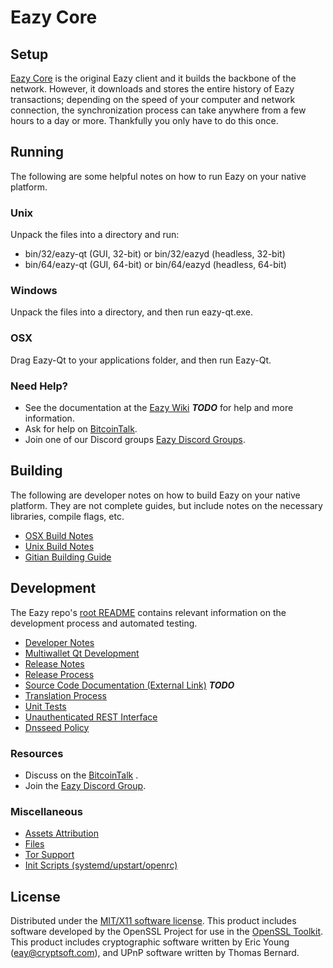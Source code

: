 Eazy Core
=====================

Setup
---------------------
[Eazy Core](https://github.com/eazy-project/eazy) is the original Eazy client and it builds the backbone of the network. However, it downloads and stores the entire history of Eazy transactions; depending on the speed of your computer and network connection, the synchronization process can take anywhere from a few hours to a day or more. Thankfully you only have to do this once.

Running
---------------------
The following are some helpful notes on how to run Eazy on your native platform.

### Unix

Unpack the files into a directory and run:

- bin/32/eazy-qt (GUI, 32-bit) or bin/32/eazyd (headless, 32-bit)
- bin/64/eazy-qt (GUI, 64-bit) or bin/64/eazyd (headless, 64-bit)

### Windows

Unpack the files into a directory, and then run eazy-qt.exe.

### OSX

Drag Eazy-Qt to your applications folder, and then run Eazy-Qt.

### Need Help?

* See the documentation at the [Eazy Wiki](https://en.bitcoin.it/wiki/Main_Page) ***TODO***
for help and more information.
* Ask for help on [BitcoinTalk](https://bitcointalk.org/index.php?topic=2956408.0).
* Join one of our Discord groups [Eazy Discord Groups](https://discord.gg/8tbvMQM).

Building
---------------------
The following are developer notes on how to build Eazy on your native platform. They are not complete guides, but include notes on the necessary libraries, compile flags, etc.

- [OSX Build Notes](build-osx.md)
- [Unix Build Notes](build-unix.md)
- [Gitian Building Guide](gitian-building.md)

Development
---------------------
The Eazy repo's [root README](https://github.com/eazy-project/eazy/blob/master/README.md) contains relevant information on the development process and automated testing.

- [Developer Notes](developer-notes.md)
- [Multiwallet Qt Development](multiwallet-qt.md)
- [Release Notes](release-notes.md)
- [Release Process](release-process.md)
- [Source Code Documentation (External Link)](https://dev.visucore.com/bitcoin/doxygen/) ***TODO***
- [Translation Process](translation_process.md)
- [Unit Tests](unit-tests.md)
- [Unauthenticated REST Interface](REST-interface.md)
- [Dnsseed Policy](dnsseed-policy.md)

### Resources

* Discuss on the [BitcoinTalk](https://bitcointalk.org/index.php?topic=2956408.0) .
* Join the [Eazy Discord Group](https://discord.gg/8tbvMQM).

### Miscellaneous
- [Assets Attribution](assets-attribution.md)
- [Files](files.md)
- [Tor Support](tor.md)
- [Init Scripts (systemd/upstart/openrc)](init.md)

License
---------------------
Distributed under the [MIT/X11 software license](http://www.opensource.org/licenses/mit-license.php).
This product includes software developed by the OpenSSL Project for use in the [OpenSSL Toolkit](https://www.openssl.org/). This product includes
cryptographic software written by Eric Young ([eay@cryptsoft.com](mailto:eay@cryptsoft.com)), and UPnP software written by Thomas Bernard.
